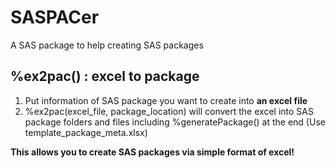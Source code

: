 # SASPACer
A SAS package to help creating SAS packages

## %ex2pac() : excel to package
1. Put information of SAS package you want to create into **an excel file**
2. %ex2pac(excel_file, package_location) will convert the excel into SAS package folders and files including %generatePackage() at the end
   (Use template_package_meta.xlsx)

**This allows you to create SAS packages via simple format of excel!**
